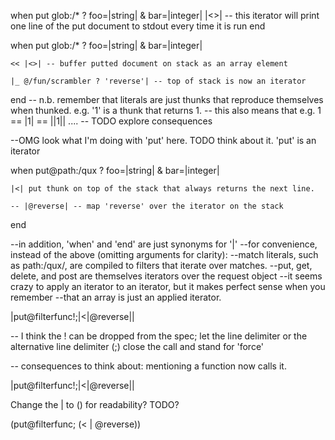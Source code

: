 


when put  glob:/* ? foo=|string|  & bar=|integer|
	|<>| -- this iterator will print one line of the put document to stdout every time it is run
end

	
when put  glob:/* ? foo=|string|  & bar=|integer|
	
	<< |<>| -- buffer putted document on stack as an array element
	
	|_ @/fun/scrambler ? 'reverse'| -- top of stack is now an iterator 

end	
-- n.b. remember that literals are just thunks that reproduce themselves when thunked. e.g. '1' is a thunk that returns 1. 
-- this also means that e.g. 1 == |1| == ||1|| ....
-- TODO explore consequences


--OMG look what I'm doing with 'put' here. TODO think about it. 'put' is an iterator

when put@path:/qux ? foo=|string|  & bar=|integer|
	
	|<| put thunk on top of the stack that always returns the next line. 
	
 	-- |@reverse| -- map 'reverse' over the iterator on the stack
end

--in addition, 'when' and 'end' are just synonyms for '|'
--for convenience, instead of the above (omitting arguments for clarity):
--match literals, such as path:/qux/, are compiled to filters that iterate over matches.
--put, get, delete, and post are themselves iterators over the request object
--it seems crazy to apply an iterator to an iterator, but it makes perfect sense when you remember
--that an array is just an applied iterator. 


|put@filterfunc!;|<|@reverse||


-- I think the ! can be dropped from the spec; let the line delimiter or the alternative line delimiter (;) close the call and stand for 'force' 

-- consequences to think about: mentioning a function now calls it. 

|put@filterfunc!;|<|@reverse||


Change the | to () for readability? TODO?


(put@filterfunc; (< | @reverse))

